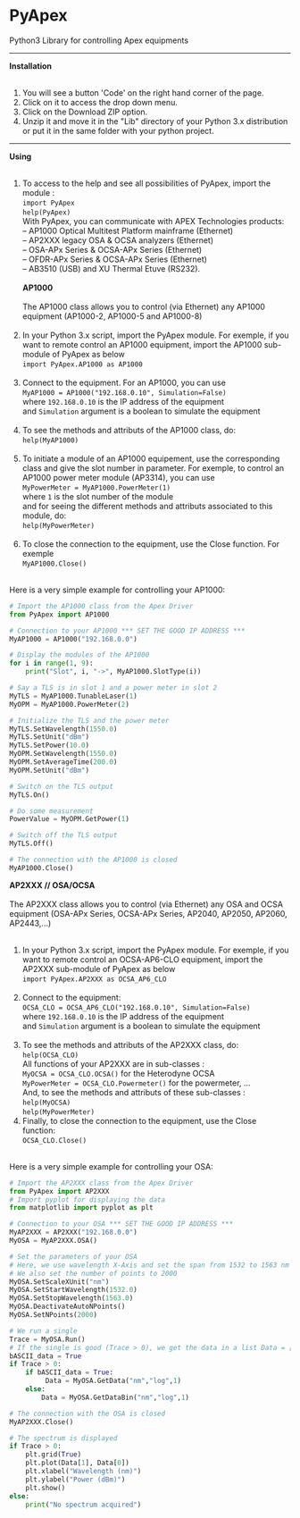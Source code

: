 
PyApex
======

Python3 Library for controlling Apex equipments

***
**Installation**<br><br>
1. You will see a button 'Code' on the right hand corner of the page.
2. Click on it to access the drop down menu.
3. Click on the Download ZIP option.
4. Unzip it and move it in the "Lib" directory of your Python 3.x distribution or put it in the same folder with your python project. 
***
**Using**<br><br>
1. To access to the help and see all possibilities of PyApex, import the module :<br> 
`import PyApex`<br>
`help(PyApex)`<br>
With PyApex, you can communicate with APEX Technologies products:<br>
– AP1000 Optical Multitest Platform mainframe (Ethernet)<br>
– AP2XXX legacy OSA & OCSA analyzers (Ethernet)<br>
– OSA-APx Series & OCSA-APx Series (Ethernet)<br>
– OFDR-APx Series & OCSA-APx Series (Ethernet)<br>
– AB3510 (USB) and XU Thermal Etuve (RS232).<br><br>
**AP1000**<br><br>
The AP1000 class allows you to control (via Ethernet) any AP1000 equipment (AP1000-2, AP1000-5 and AP1000-8)<br><br>
1. In your Python 3.x script, import the PyApex module. For exemple, if you want to remote control an AP1000 equipment, import the AP1000 sub-module of PyApex as below<br>
`import PyApex.AP1000 as AP1000`<br><br>
2. Connect to the equipment. For an AP1000, you can use<br>
`MyAP1000 = AP1000("192.168.0.10", Simulation=False)`<br>
where `192.168.0.10` is the IP address of the equipment<br>
and `Simulation` argument is a boolean to simulate the equipment<br><br>
3. To see the methods and attributs of the AP1000 class, do:<br>
`help(MyAP1000)`<br><br>
4. To initiate a module of an AP1000 equipement, use the corresponding class and give the slot number in parameter. For exemple, to control an AP1000 power meter module (AP3314), you can use<br>
`MyPowerMeter = MyAP1000.PowerMeter(1)`<br>
where `1` is the slot number of the module<br>
and for seeing the different methods and attributs associated to this module, do:<br>
`help(MyPowerMeter)`<br><br>
5. To close the connection to the equipment, use the Close function. For exemple<br>
`MyAP1000.Close()`<br><br>

Here is a very simple example for controlling your AP1000:<br>
```python
# Import the AP1000 class from the Apex Driver
from PyApex import AP1000

# Connection to your AP1000 *** SET THE GOOD IP ADDRESS ***
MyAP1000 = AP1000("192.168.0.0")

# Display the modules of the AP1000
for i in range(1, 9):
	print("Slot", i, "->", MyAP1000.SlotType(i))

# Say a TLS is in slot 1 and a power meter in slot 2
MyTLS = MyAP1000.TunableLaser(1)
MyOPM = MyAP1000.PowerMeter(2)

# Initialize the TLS and the power meter
MyTLS.SetWavelength(1550.0)
MyTLS.SetUnit("dBm")
MyTLS.SetPower(10.0)
MyOPM.SetWavelength(1550.0)
MyOPM.SetAverageTime(200.0)
MyOPM.SetUnit("dBm")

# Switch on the TLS output
MyTLS.On()

# Do some measurement
PowerValue = MyOPM.GetPower(1)

# Switch off the TLS output
MyTLS.Off()

# The connection with the AP1000 is closed
MyAP1000.Close()
```
**AP2XXX // OSA/OCSA**<br><br>
The AP2XXX class allows you to control (via Ethernet) any OSA and OCSA equipment (OSA-APx Series, OCSA-APx Series, AP2040, AP2050, AP2060, AP2443,...)<br><br>
1. In your Python 3.x script, import the PyApex module. For exemple, if you want to remote control an OCSA-AP6-CLO equipment, import the AP2XXX sub-module of PyApex as below<br>
`import PyApex.AP2XXX as OCSA_AP6_CLO`<br><br>
2. Connect to the equipment:<br>
`OCSA_CLO = OCSA_AP6_CLO("192.168.0.10", Simulation=False)`<br>
where `192.168.0.10` is the IP address of the equipment<br>
and `Simulation` argument is a boolean to simulate the equipment<br><br>
3. To see the methods and attributs of the AP2XXX class, do:<br>
`help(OCSA_CLO)`<br>
All functions of your AP2XXX are in sub-classes :<br>
`MyOCSA = OCSA_CLO.OCSA()` for the Heterodyne OCSA<br>
`MyPowerMeter = OCSA_CLO.Powermeter()` for the powermeter, ...<br>
And, to see the methods and attributs of these sub-classes :<br>
`help(MyOCSA)`<br>
`help(MyPowerMeter)`<br>
4. Finally, to close the connection to the equipment, use the Close function:<br>
`OCSA_CLO.Close()`<br><br>

Here is a very simple example for controlling your OSA:<br>
```python
# Import the AP2XXX class from the Apex Driver
from PyApex import AP2XXX
# Import pyplot for displaying the data
from matplotlib import pyplot as plt

# Connection to your OSA *** SET THE GOOD IP ADDRESS ***
MyAP2XXX = AP2XXX("192.168.0.0")
MyOSA = MyAP2XXX.OSA()

# Set the parameters of your OSA
# Here, we use wavelength X-Axis and set the span from 1532 to 1563 nm
# We also set the number of points to 2000
MyOSA.SetScaleXUnit("nm")
MyOSA.SetStartWavelength(1532.0)
MyOSA.SetStopWavelength(1563.0)
MyOSA.DeactivateAutoNPoints()
MyOSA.SetNPoints(2000)

# We run a single
Trace = MyOSA.Run()
# If the single is good (Trace > 0), we get the data in a list Data = [[Power Data], [Wavelength Data]]
bASCII_data = True
if Trace > 0:
	if bASCII_data = True:
		 Data = MyOSA.GetData("nm","log",1)
	else:
		Data = MyOSA.GetDataBin("nm","log",1)

# The connection with the OSA is closed
MyAP2XXX.Close()

# The spectrum is displayed
if Trace > 0:
	plt.grid(True)
	plt.plot(Data[1], Data[0])
	plt.xlabel("Wavelength (nm)")
	plt.ylabel("Power (dBm)")
	plt.show()
else:
	print("No spectrum acquired")
```
